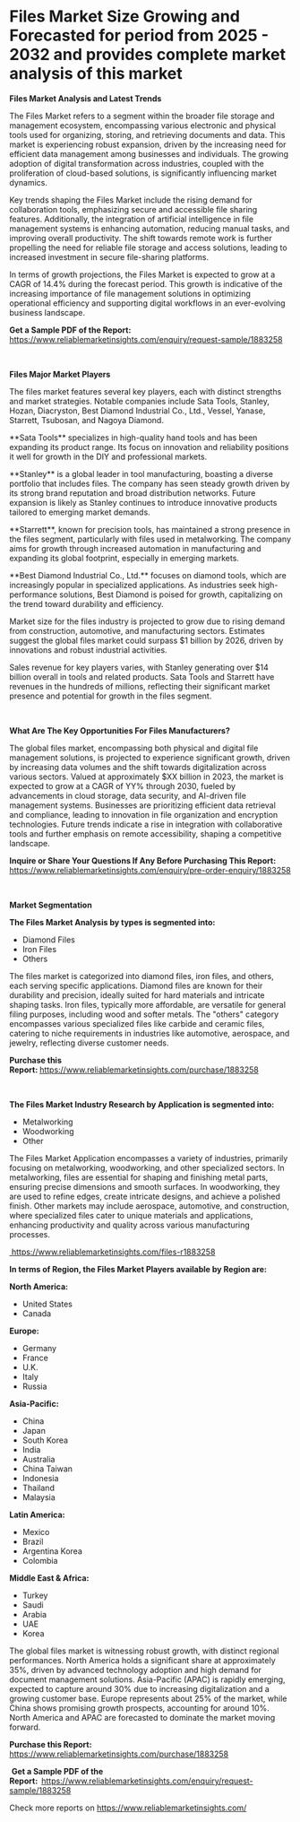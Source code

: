 <p><h1>Files Market Size Growing and Forecasted for period from 2025 - 2032 and provides complete market analysis of this market</h1></p><p><strong>Files Market Analysis and Latest Trends</strong></p>
<p><p>The Files Market refers to a segment within the broader file storage and management ecosystem, encompassing various electronic and physical tools used for organizing, storing, and retrieving documents and data. This market is experiencing robust expansion, driven by the increasing need for efficient data management among businesses and individuals. The growing adoption of digital transformation across industries, coupled with the proliferation of cloud-based solutions, is significantly influencing market dynamics.</p><p>Key trends shaping the Files Market include the rising demand for collaboration tools, emphasizing secure and accessible file sharing features. Additionally, the integration of artificial intelligence in file management systems is enhancing automation, reducing manual tasks, and improving overall productivity. The shift towards remote work is further propelling the need for reliable file storage and access solutions, leading to increased investment in secure file-sharing platforms.</p><p>In terms of growth projections, the Files Market is expected to grow at a CAGR of 14.4% during the forecast period. This growth is indicative of the increasing importance of file management solutions in optimizing operational efficiency and supporting digital workflows in an ever-evolving business landscape.</p></p>
<p><strong>Get a Sample PDF of the Report:&nbsp;</strong> <a href="https://www.reliablemarketinsights.com/enquiry/request-sample/1883258?utm_campaign=2449&utm_medium=2&utm_source=Github&utm_content=ia&utm_term=22022025&utm_id=files">https://www.reliablemarketinsights.com/enquiry/request-sample/1883258</a></p>
<p>&nbsp;</p>
<p><strong>Files Major Market Players</strong></p>
<p><p>The files market features several key players, each with distinct strengths and market strategies. Notable companies include Sata Tools, Stanley, Hozan, Diacryston, Best Diamond Industrial Co., Ltd., Vessel, Yanase, Starrett, Tsubosan, and Nagoya Diamond.</p><p>**Sata Tools** specializes in high-quality hand tools and has been expanding its product range. Its focus on innovation and reliability positions it well for growth in the DIY and professional markets.</p><p>**Stanley** is a global leader in tool manufacturing, boasting a diverse portfolio that includes files. The company has seen steady growth driven by its strong brand reputation and broad distribution networks. Future expansion is likely as Stanley continues to introduce innovative products tailored to emerging market demands.</p><p>**Starrett**, known for precision tools, has maintained a strong presence in the files segment, particularly with files used in metalworking. The company aims for growth through increased automation in manufacturing and expanding its global footprint, especially in emerging markets.</p><p>**Best Diamond Industrial Co., Ltd.** focuses on diamond tools, which are increasingly popular in specialized applications. As industries seek high-performance solutions, Best Diamond is poised for growth, capitalizing on the trend toward durability and efficiency.</p><p>Market size for the files industry is projected to grow due to rising demand from construction, automotive, and manufacturing sectors. Estimates suggest the global files market could surpass $1 billion by 2026, driven by innovations and robust industrial activities.</p><p>Sales revenue for key players varies, with Stanley generating over $14 billion overall in tools and related products. Sata Tools and Starrett have revenues in the hundreds of millions, reflecting their significant market presence and potential for growth in the files segment.</p></p>
<p>&nbsp;</p>
<p><strong>What Are The Key Opportunities For Files Manufacturers?</strong></p>
<p><p>The global files market, encompassing both physical and digital file management solutions, is projected to experience significant growth, driven by increasing data volumes and the shift towards digitalization across various sectors. Valued at approximately $XX billion in 2023, the market is expected to grow at a CAGR of YY% through 2030, fueled by advancements in cloud storage, data security, and AI-driven file management systems. Businesses are prioritizing efficient data retrieval and compliance, leading to innovation in file organization and encryption technologies. Future trends indicate a rise in integration with collaborative tools and further emphasis on remote accessibility, shaping a competitive landscape.</p></p>
<p><strong>Inquire or Share Your Questions If Any Before Purchasing This Report:</strong> <a href="https://www.reliablemarketinsights.com/enquiry/pre-order-enquiry/1883258?utm_campaign=2449&utm_medium=2&utm_source=Github&utm_content=ia&utm_term=22022025&utm_id=files">https://www.reliablemarketinsights.com/enquiry/pre-order-enquiry/1883258</a></p>
<p>&nbsp;</p>
<p><strong>Market Segmentation</strong></p>
<p><strong>The Files Market Analysis by types is segmented into:</strong></p>
<p><ul><li>Diamond Files</li><li>Iron Files</li><li>Others</li></ul></p>
<p><p>The files market is categorized into diamond files, iron files, and others, each serving specific applications. Diamond files are known for their durability and precision, ideally suited for hard materials and intricate shaping tasks. Iron files, typically more affordable, are versatile for general filing purposes, including wood and softer metals. The "others" category encompasses various specialized files like carbide and ceramic files, catering to niche requirements in industries like automotive, aerospace, and jewelry, reflecting diverse customer needs.</p></p>
<p><strong>Purchase this Report:&nbsp;</strong><a href="https://www.reliablemarketinsights.com/purchase/1883258?utm_campaign=2449&utm_medium=2&utm_source=Github&utm_content=ia&utm_term=22022025&utm_id=files">https://www.reliablemarketinsights.com/purchase/1883258</a></p>
<p>&nbsp;</p>
<p><strong>The Files Market Industry Research by Application is segmented into:</strong></p>
<p><ul><li>Metalworking</li><li>Woodworking</li><li>Other</li></ul></p>
<p><p>The Files Market Application encompasses a variety of industries, primarily focusing on metalworking, woodworking, and other specialized sectors. In metalworking, files are essential for shaping and finishing metal parts, ensuring precise dimensions and smooth surfaces. In woodworking, they are used to refine edges, create intricate designs, and achieve a polished finish. Other markets may include aerospace, automotive, and construction, where specialized files cater to unique materials and applications, enhancing productivity and quality across various manufacturing processes.</p></p>
<p><a href="https://www.reliablemarketinsights.com/files-r1883258?utm_campaign=2449&utm_medium=2&utm_source=Github&utm_content=ia&utm_term=22022025&utm_id=files">&nbsp;https://www.reliablemarketinsights.com/files-r1883258</a></p>
<p><strong>In terms of Region, the Files Market Players available by Region are:</strong></p>
<p>
    <p> <strong> North America: </strong>
        <ul>
            <li>United States</li>
            <li>Canada</li>
        </ul>
        </p> 
    <p> <strong> Europe: </strong>
        <ul>
            <li>Germany</li>
            <li>France</li>
            <li>U.K.</li>
            <li>Italy</li>
            <li>Russia</li>
        </ul>
        </p> 
    <p> <strong> Asia-Pacific: </strong>
        <ul>
            <li>China</li>
            <li>Japan</li>
            <li>South Korea</li>
            <li>India</li>
            <li>Australia</li>
            <li>China Taiwan</li>
            <li>Indonesia</li>
            <li>Thailand</li>
            <li>Malaysia</li>
        </ul>
        </p> 
    <p> <strong> Latin America: </strong>
        <ul>
            <li>Mexico</li>
            <li>Brazil</li>
            <li>Argentina Korea</li>
            <li>Colombia</li>
        </ul>
        </p> 
    <p> <strong> Middle East & Africa: </strong>
        <ul>
            <li>Turkey</li>
            <li>Saudi</li>
            <li>Arabia</li>
            <li>UAE</li>
            <li>Korea</li>
        </ul>
    </p>
    </p>
<p><p>The global files market is witnessing robust growth, with distinct regional performances. North America holds a significant share at approximately 35%, driven by advanced technology adoption and high demand for document management solutions. Asia-Pacific (APAC) is rapidly emerging, expected to capture around 30% due to increasing digitalization and a growing customer base. Europe represents about 25% of the market, while China shows promising growth prospects, accounting for around 10%. North America and APAC are forecasted to dominate the market moving forward.</p></p>
<p><strong>Purchase this Report: </strong><a href="https://www.reliablemarketinsights.com/purchase/1883258?utm_campaign=2449&utm_medium=2&utm_source=Github&utm_content=ia&utm_term=22022025&utm_id=files">https://www.reliablemarketinsights.com/purchase/1883258</a></p>
<p>&nbsp;<strong>Get a Sample PDF of the Report:&nbsp;&nbsp;</strong><a href="https://www.reliablemarketinsights.com/enquiry/request-sample/1883258?utm_campaign=2449&utm_medium=2&utm_source=Github&utm_content=ia&utm_term=22022025&utm_id=files">https://www.reliablemarketinsights.com/enquiry/request-sample/1883258</a></p>
<p><strong></strong></p>
<p>Check more reports on <a href="https://www.reliablemarketinsights.com/?utm_campaign=2449&utm_medium=2&utm_source=Github&utm_content=ia&utm_term=22022025&utm_id=files">https://www.reliablemarketinsights.com/</a></p>